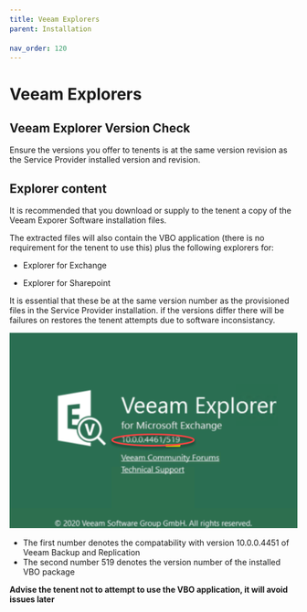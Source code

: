 ```yaml
---
title: Veeam Explorers
parent: Installation

nav_order: 120
---
```


# Veeam Explorers


## Veeam Explorer Version Check


Ensure the versions you offer to tenents is at the same version revision as the Service Provider installed version and revision.


##  Explorer content

It is recommended that you download or supply to the tenent a copy of the Veeam Exporer Software installation files.

The extracted files will also contain the VBO application (there is no requirement for the tenent to use this) plus the following explorers for:

* Explorer for Exchange

* Explorer for Sharepoint

It is essential that these be at the same version number as the provisioned files in the Service Provider installation. if the versions differ there will be failures on restores the tenent attempts due to software inconsistancy.  


![Vex_Version](./Images/vex_ver.png)  

* The first number denotes the compatability with version 10.0.0.4451 of Veeam Backup and Replication
* The second number 519 denotes the version number of the installed VBO package

**Advise the tenent not to attempt to use the VBO application, it will avoid issues later**
